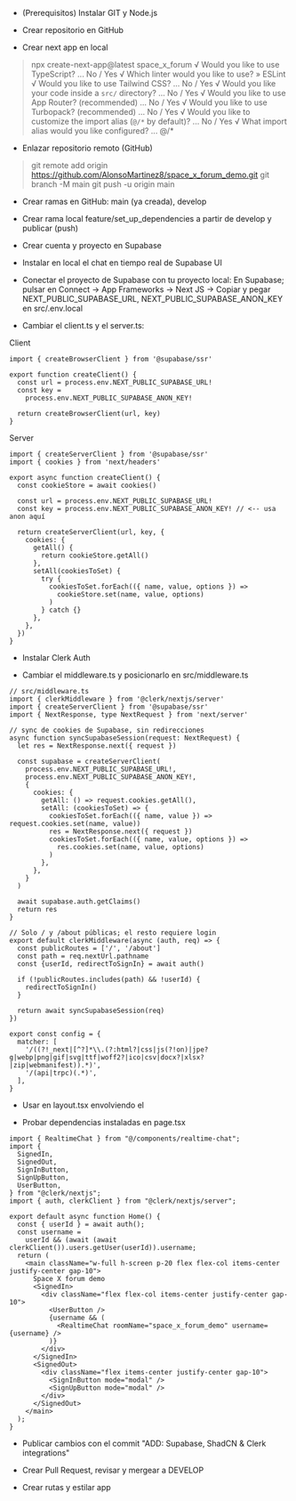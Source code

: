 - (Prerequisitos) Instalar GIT y Node.js

- Crear repositorio en GitHub

- Crear next app en local

> npx create-next-app@latest space_x_forum
√ Would you like to use TypeScript? ... No / Yes
√ Which linter would you like to use? » ESLint
√ Would you like to use Tailwind CSS? ... No / Yes
√ Would you like your code inside a `src/` directory? ... No / Yes
√ Would you like to use App Router? (recommended) ... No / Yes
√ Would you like to use Turbopack? (recommended) ... No / Yes
√ Would you like to customize the import alias (`@/*` by default)? ... No / Yes
√ What import alias would you like configured? ... @/*

- Enlazar repositorio remoto (GitHub)

> git remote add origin https://github.com/AlonsoMartinez8/space_x_forum_demo.git
> git branch -M main
> git push -u origin main

- Crear ramas en GitHub: main (ya creada), develop

- Crear rama local feature/set_up_dependencies a partir de develop y publicar (push)

- Crear cuenta y proyecto en Supabase

- Instalar en local el chat en tiempo real de Supabase UI

- Conectar el proyecto de Supabase con tu proyecto local:
En Supabase; pulsar en Connect -> App Frameworks -> Next JS -> Copiar y pegar NEXT_PUBLIC_SUPABASE_URL, NEXT_PUBLIC_SUPABASE_ANON_KEY en src/.env.local

- Cambiar el client.ts y el server.ts:

Client
```
import { createBrowserClient } from '@supabase/ssr'

export function createClient() {
  const url = process.env.NEXT_PUBLIC_SUPABASE_URL!
  const key =
    process.env.NEXT_PUBLIC_SUPABASE_ANON_KEY!

  return createBrowserClient(url, key)
}
```

Server
```
import { createServerClient } from '@supabase/ssr'
import { cookies } from 'next/headers'

export async function createClient() {
  const cookieStore = await cookies()

  const url = process.env.NEXT_PUBLIC_SUPABASE_URL!
  const key = process.env.NEXT_PUBLIC_SUPABASE_ANON_KEY! // <-- usa anon aquí

  return createServerClient(url, key, {
    cookies: {
      getAll() {
        return cookieStore.getAll()
      },
      setAll(cookiesToSet) {
        try {
          cookiesToSet.forEach(({ name, value, options }) =>
            cookieStore.set(name, value, options)
          )
        } catch {}
      },
    },
  })
}
```

- Instalar Clerk Auth

- Cambiar el middleware.ts y posicionarlo en src/middleware.ts
```
// src/middleware.ts
import { clerkMiddleware } from '@clerk/nextjs/server'
import { createServerClient } from '@supabase/ssr'
import { NextResponse, type NextRequest } from 'next/server'

// sync de cookies de Supabase, sin redirecciones
async function syncSupabaseSession(request: NextRequest) {
  let res = NextResponse.next({ request })

  const supabase = createServerClient(
    process.env.NEXT_PUBLIC_SUPABASE_URL!,
    process.env.NEXT_PUBLIC_SUPABASE_ANON_KEY!,
    {
      cookies: {
        getAll: () => request.cookies.getAll(),
        setAll: (cookiesToSet) => {
          cookiesToSet.forEach(({ name, value }) => request.cookies.set(name, value))
          res = NextResponse.next({ request })
          cookiesToSet.forEach(({ name, value, options }) =>
            res.cookies.set(name, value, options)
          )
        },
      },
    }
  )

  await supabase.auth.getClaims()
  return res
}

// Solo / y /about públicas; el resto requiere login
export default clerkMiddleware(async (auth, req) => {
  const publicRoutes = ['/', '/about']
  const path = req.nextUrl.pathname
  const {userId, redirectToSignIn} = await auth()

  if (!publicRoutes.includes(path) && !userId) {
    redirectToSignIn()
  }

  return await syncSupabaseSession(req)
})

export const config = {
  matcher: [
    '/((?!_next|[^?]*\\.(?:html?|css|js(?!on)|jpe?g|webp|png|gif|svg|ttf|woff2?|ico|csv|docx?|xlsx?|zip|webmanifest)).*)',
    '/(api|trpc)(.*)',
  ],
}
```

- Usar <ClerkProvider> en layout.tsx envolviendo el <body>

- Probar dependencias instaladas en page.tsx
```
import { RealtimeChat } from "@/components/realtime-chat";
import {
  SignedIn,
  SignedOut,
  SignInButton,
  SignUpButton,
  UserButton,
} from "@clerk/nextjs";
import { auth, clerkClient } from "@clerk/nextjs/server";

export default async function Home() {
  const { userId } = await auth();
  const username =
    userId && (await (await clerkClient()).users.getUser(userId)).username;
  return (
    <main className="w-full h-screen p-20 flex flex-col items-center justify-center gap-10">
      Space X forum demo
      <SignedIn>
        <div className="flex flex-col items-center justify-center gap-10">
          <UserButton />
          {username && (
            <RealtimeChat roomName="space_x_forum_demo" username={username} />
          )}
        </div>
      </SignedIn>
      <SignedOut>
        <div className="flex items-center justify-center gap-10">
          <SignInButton mode="modal" />
          <SignUpButton mode="modal" />
        </div>
      </SignedOut>
    </main>
  );
}
```
- Publicar cambios con el commit "ADD: Supabase, ShadCN & Clerk integrations"

- Crear Pull Request, revisar y mergear a DEVELOP

- Crear rutas y estilar app